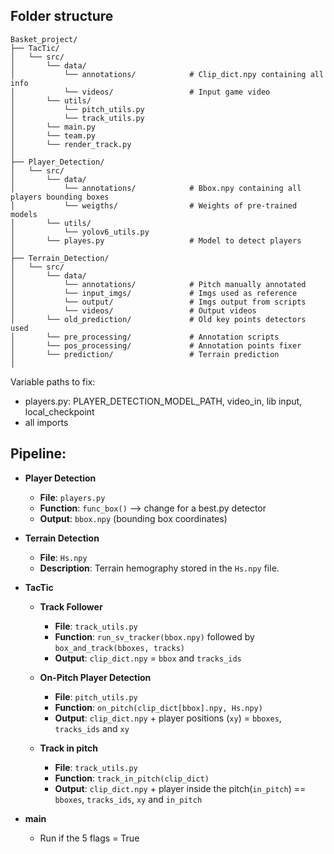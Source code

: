 
## Folder structure

```text
Basket_project/
├── TacTic/
│   └── src/
│       └── data/  
│           └── annotations/            # Clip_dict.npy containing all info
│           └── videos/                 # Input game video
│       └── utils/  
│           └── pitch_utils.py              
│           └── track_utils.py              
│       └── main.py
│       └── team.py
│       └── render_track.py
│
├── Player_Detection/
│   └── src/
│       └── data/  
│           └── annotations/            # Bbox.npy containing all players bounding boxes
│           └── weigths/                # Weights of pre-trained models
│       └── utils/  
│           └── yolov6_utils.py               
│       └── playes.py                   # Model to detect players
│
├── Terrain_Detection/
│   └── src/
│       └── data/  
│           └── annotations/            # Pitch manually annotated
│           └── input_imgs/             # Imgs used as reference
│           └── output/                 # Imgs output from scripts
│           └── videos/                 # Output videos
│       └── old_prediction/             # Old key points detectors used
│       └── pre_processing/             # Annotation scripts
│       └── pos_processing/             # Annotation points fixer
│       └── prediction/                 # Terrain prediction
│
```


Variable paths to fix:

- players.py: PLAYER_DETECTION_MODEL_PATH, video_in, lib input, local_checkpoint
- all imports

## Pipeline:


- **Player Detection**
  - **File**: `players.py`
  - **Function**: `func_box()` --> change for a best.py detector
  - **Output**: `bbox.npy` (bounding box coordinates)

- **Terrain Detection**
  - **File**: `Hs.npy`
  - **Description**: Terrain hemography stored in the `Hs.npy` file.

- **TacTic** 
  - **Track Follower**
    - **File**: `track_utils.py`
    - **Function**: `run_sv_tracker(bbox.npy)` followed by `box_and_track(bboxes, tracks)`
    - **Output**: `clip_dict.npy` =  `bbox` and `tracks_ids`
    
  - **On-Pitch Player Detection**
    - **File**: `pitch_utils.py`
    - **Function**: `on_pitch(clip_dict[bbox].npy, Hs.npy)`
    - **Output**: `clip_dict.npy` + player positions (`xy`) = `bboxes`, `tracks_ids` and `xy`

  - **Track in pitch**
    - **File**: `track_utils.py`
    - **Function**: `track_in_pitch(clip_dict)`
    - **Output**:  `clip_dict.npy` +  player inside the pitch(`in_pitch`) == `bboxes`, `tracks_ids`, `xy` and `in_pitch`

- **main** 
  - Run if the 5 flags = True 

